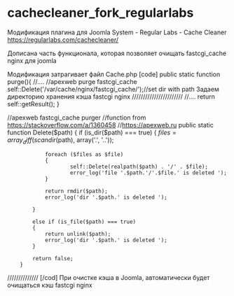 # cachecleaner_fork_regularlabs
Модификация плагина для Joomla 	System - Regular Labs - Cache Cleaner
https://regularlabs.com/cachecleaner/

Дописана часть функционала, которая позволяет очищать fastcgi_cache nginx для joomla

Модификация затрагивает файл Cache.php
[code]
	public static function purge(){
  //....
  	//apexweb purge fastcgi_cache
		self::Delete('/var/cache/nginx/fastcgi_cache/');//set dir with path Задаем директорию хранения кэша fastcgi nginx
		///////////////////////
  //....
  return self::getResult();
  }
  
  //apexweb fastcgi_cache purger
	//function from https://stackoverflow.com/a/1360458
	//https://apexweb.ru
	public static function Delete($path)
		{
			if (is_dir($path) === true)
			{
				$files = array_diff(scandir($path), array('.', '..'));

				foreach ($files as $file)
				{
						self::Delete(realpath($path) . '/' . $file);
						error_log('file '.$path.'/'.$file.' is deleted ');
				}

				return rmdir($path);
				error_log('dir '.$path.' is deleted ');

			}

			else if (is_file($path) === true)
			{
				return unlink($path);
				error_log('dir '.$path.' is deleted ');
			}

			return false;
		}
//////////////
[/cod]
При очистке кэша в Joomla, автоматически будет очищаться кэш fastcgi nginx
